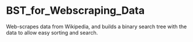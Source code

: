 # BST_for_Webscraping_Data
Web-scrapes data from Wikipedia, and builds a binary search tree with the data to allow easy sorting and search.
